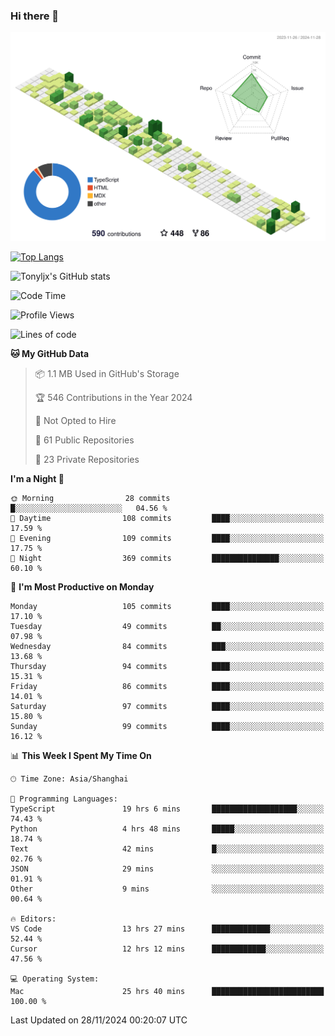 ### Hi there 👋

![](./profile-3d-contrib/profile-green-animate.svg)

 

[![Top Langs](https://github-readme-stats.vercel.app/api/top-langs/?username=tonyljx)](https://github.com/anuraghazra/github-readme-stats)

![Tonyljx's GitHub stats](https://github-readme-stats.vercel.app/api?username=tonyljx&theme=default&show_icons=true)

 

<!--START_SECTION:waka-->
![Code Time](http://img.shields.io/badge/Code%20Time-951%20hrs%202%20mins-blue)

![Profile Views](http://img.shields.io/badge/Profile%20Views-0-blue)

![Lines of code](https://img.shields.io/badge/From%20Hello%20World%20I%27ve%20Written-685.1%20thousand%20lines%20of%20code-blue)

**🐱 My GitHub Data** 

> 📦 1.1 MB Used in GitHub's Storage 
 > 
> 🏆 546 Contributions in the Year 2024
 > 
> 🚫 Not Opted to Hire
 > 
> 📜 61 Public Repositories 
 > 
> 🔑 23 Private Repositories 
 > 
**I'm a Night 🦉** 

```text
🌞 Morning                28 commits          █░░░░░░░░░░░░░░░░░░░░░░░░   04.56 % 
🌆 Daytime                108 commits         ████░░░░░░░░░░░░░░░░░░░░░   17.59 % 
🌃 Evening                109 commits         ████░░░░░░░░░░░░░░░░░░░░░   17.75 % 
🌙 Night                  369 commits         ███████████████░░░░░░░░░░   60.10 % 
```
📅 **I'm Most Productive on Monday** 

```text
Monday                   105 commits         ████░░░░░░░░░░░░░░░░░░░░░   17.10 % 
Tuesday                  49 commits          ██░░░░░░░░░░░░░░░░░░░░░░░   07.98 % 
Wednesday                84 commits          ███░░░░░░░░░░░░░░░░░░░░░░   13.68 % 
Thursday                 94 commits          ████░░░░░░░░░░░░░░░░░░░░░   15.31 % 
Friday                   86 commits          ████░░░░░░░░░░░░░░░░░░░░░   14.01 % 
Saturday                 97 commits          ████░░░░░░░░░░░░░░░░░░░░░   15.80 % 
Sunday                   99 commits          ████░░░░░░░░░░░░░░░░░░░░░   16.12 % 
```


📊 **This Week I Spent My Time On** 

```text
🕑︎ Time Zone: Asia/Shanghai

💬 Programming Languages: 
TypeScript               19 hrs 6 mins       ███████████████████░░░░░░   74.43 % 
Python                   4 hrs 48 mins       █████░░░░░░░░░░░░░░░░░░░░   18.74 % 
Text                     42 mins             █░░░░░░░░░░░░░░░░░░░░░░░░   02.76 % 
JSON                     29 mins             ░░░░░░░░░░░░░░░░░░░░░░░░░   01.91 % 
Other                    9 mins              ░░░░░░░░░░░░░░░░░░░░░░░░░   00.64 % 

🔥 Editors: 
VS Code                  13 hrs 27 mins      █████████████░░░░░░░░░░░░   52.44 % 
Cursor                   12 hrs 12 mins      ████████████░░░░░░░░░░░░░   47.56 % 

💻 Operating System: 
Mac                      25 hrs 40 mins      █████████████████████████   100.00 % 
```


 Last Updated on 28/11/2024 00:20:07 UTC
<!--END_SECTION:waka-->
